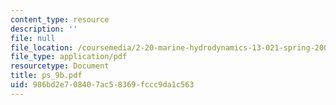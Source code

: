 ```yaml
---
content_type: resource
description: ''
file: null
file_location: /coursemedia/2-20-marine-hydrodynamics-13-021-spring-2005/986bd2e708407ac58369fccc9da1c563_ps_9b.pdf
file_type: application/pdf
resourcetype: Document
title: ps_9b.pdf
uid: 986bd2e7-0840-7ac5-8369-fccc9da1c563
---
```

